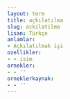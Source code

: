 ```yaml
---
layout: term
title: açkılatılma
slug: ackilatilma
lisan: Türkçe
anlamlar:
- Açkılatılmak işi
ozellikler:
- - isim
ornekler:
- - ''
orneklerkaynak:
- - ''
---
```

